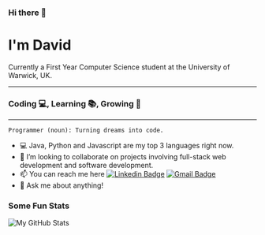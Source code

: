 ### Hi there 👋
# I'm David
Currently a First Year Computer Science student at the University of Warwick, UK.

---
### Coding 💻, Learning 📚, Growing 🌱
---
```
Programmer (noun): Turning dreams into code.
```
- :computer: Java, Python and Javascript are my top 3 languages right now.
- 👥 I’m looking to collaborate on projects involving full-stack web development and software development.
- 📫 You can reach me here
[![Linkedin Badge](https://img.shields.io/badge/-David_Sangojinmi-blue?style=flat-square&logo=Linkedin&logoColor=white&link=white&link=https://www.linkedin.com/in/david-sangojinmi/)](https://www.linkedin.com/in/david-sangojinmi) 
[![Gmail Badge](https://img.shields.io/badge/-davidsangojinmi@gmail.com-red?style=flat-square&logo=Gmail&logoColor=white&link=mailto:davidsangojinmi@gmail.com)](davidsangojinmi@gmail.com)
- 💬 Ask me about anything!

### Some Fun Stats
<img align="center" alt="My GitHub Stats" src="https://github-readme-stats.vercel.app/api?username=David-Sangojinmi&show_icons=true&hide_border=true&count_private=true&include_all_commits=true&theme=react">

<!--
- 🔭 I’m currently working on ...
- 🌱 I’m currently learning ...
-->
